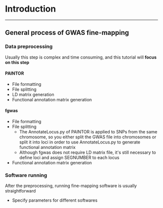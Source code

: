 # Introduction
---

## General process of GWAS fine-mapping  

### Data preprocessing 
Usually this step is complex and time consuming, and this tutorial will **focus on this step**
#### PAINTOR
- File formatting  
- File splitting  
- LD matrix generation  
- Functional annotation matrix generation  

#### fgwas

- File formatting
- File splitting
    - The AnnotateLocus.py of PAINTOR is applied to SNPs from the same chromosome, so you either split the GWAS file into chromosomes or split it into loci in order to use AnnotateLocus.py to generate functional annotation matrix
    - Although fgwas does not require LD matrix file, it's still necessary to define loci and assign SEGNUMBER to each locus
- Functional annotation matrix generation

### Software running
After the preprocessing, running fine-mapping software is usually straightforward

- Specify parameters for different softwares



